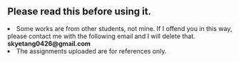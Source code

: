 ## Please read this before using it.

<li>Some works are from other students, not mine. If I offend you in this way, please contact me with the following email and I will delete that.<br/>
  <b>skyetang0426@gmail.com</b>
</li>
<li>The assignments uploaded are for references only.</li>
